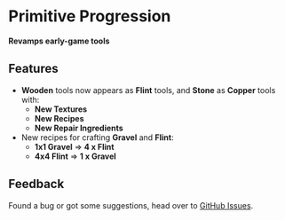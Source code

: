 # Primitive Progression
**Revamps early-game tools**

## Features
- **Wooden** tools now appears as **Flint** tools, and **Stone** as **Copper** tools with:
  - **New Textures**
  - **New Recipes**
  - **New Repair Ingredients**
- New recipes for crafting **Gravel** and **Flint**:
  - **1x1 Gravel** => **4 x Flint**
  - **4x4 Flint** => **1 x Gravel**

## Feedback
Found a bug or got some suggestions, head over to [GitHub Issues](https://github.com/q4niel/Primitive-Progression/issues).
